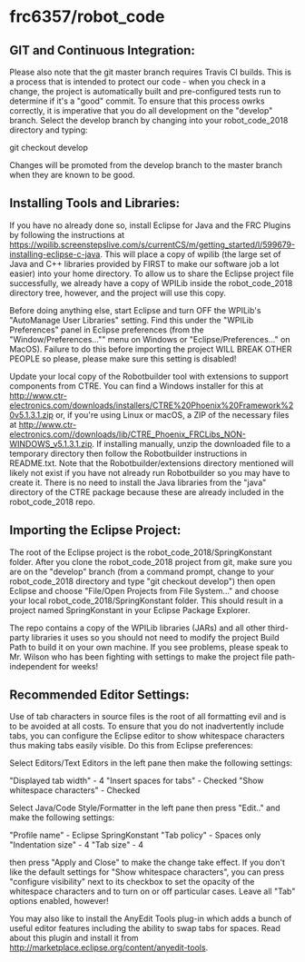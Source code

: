 # frc6357/robot_code

GIT and Continuous Integration:
-------------------------------

Please also note that the git master branch requires Travis CI builds. This is a process that is intended to protect our code - when you check in a change, the project is automatically built and pre-configured tests run to determine if it's a "good" commit. To ensure that this process owrks correctly, it is imperative that you do all development on the "develop" branch. Select the develop branch by changing into your robot_code_2018 directory and typing:

git checkout develop

Changes will be promoted from the develop branch to the master branch when they are known to be good.

Installing Tools and Libraries:
-------------------------------

If you have no already done so, install Eclipse for Java and the FRC Plugins by following the instructions at https://wpilib.screenstepslive.com/s/currentCS/m/getting_started/l/599679-installing-eclipse-c-java. This will place a copy of wpilib (the large set of Java and C++ libraries provided by FIRST to make our software job a lot easier) into your home directory. To allow us to share the Eclipse project file successfully, we already have a copy of WPILib inside the robot_code_2018 directory tree, however, and the project will use this copy.

Before doing anything else, start Eclipse and turn OFF the WPILib's "AutoManage User Libraries" setting. Find this under the "WPILib Preferences" panel in Eclipse preferences (from the "Window/Preferences..."" menu on Windows or "Eclipse/Preferences..." on MacOS). Failure to do this before importing the project WILL BREAK OTHER PEOPLE so please, please make sure this setting is disabled!

Update your local copy of the Robotbuilder tool with extensions to support components from CTRE. You can find a Windows installer for this at http://www.ctr-electronics.com/downloads/installers/CTRE%20Phoenix%20Framework%20v5.1.3.1.zip or, if you're using Linux or macOS, a ZIP of the necessary files at http://www.ctr-electronics.com//downloads/lib/CTRE_Phoenix_FRCLibs_NON-WINDOWS_v5.1.3.1.zip. If installing manually, unzip the downloaded file to a temporary directory then follow the Robotbuilder instructions in README.txt. Note that the Robotbuilder/extensions directory mentioned will likely not exist if you have not already run Robotbuilder so you may have to create it. There is no need to install the Java libraries from the "java" directory of the CTRE package because these are already included in the robot_code_2018 repo.

Importing the Eclipse Project:
------------------------------

The root of the Eclipse project is the robot_code_2018/SpringKonstant folder. After you clone the robot_code_2018 project from git, make sure you are on the "develop" branch (from a command prompt, change to your robot_code_2018 directory and type "git checkout develop") then open Eclipse and choose "File/Open Projects from File System..." and choose your local robot_code_2018/SpringKonstant folder. This should result in a project named SpringKonstant in your Eclipse Package Explorer.

The repo contains a copy of the WPILib libraries (JARs) and all other third-party libraries it uses so you should not need to modify the project Build Path to build it on your own machine. If you see problems, please speak to Mr. Wilson who has been fighting with settings to make the project file path-independent for weeks!

Recommended Editor Settings:
----------------------------

Use of tab characters in source files is the root of all formatting evil and is to be avoided at all costs. To ensure that you do not inadvertently include tabs, you can configure the Eclipse editor to show whitespace characters thus making tabs easily visible. Do this from Eclipse preferences: 

Select Editors/Text Editors in the left pane then make the following settings:

"Displayed tab width"        - 4
"Insert spaces for tabs"     - Checked
"Show whitespace characters" - Checked

Select Java/Code Style/Formatter in the left pane then press "Edit.." and make the following settings:

"Profile name"              - Eclipse SpringKonstant
"Tab policy"                - Spaces only
"Indentation size"          - 4
"Tab size"                  - 4

 then press "Apply and Close" to make the change take effect. If you don't like the default settings for "Show whitespace characters", you can press "configure visibility" next to its checkbox to set the opacity of the whitespace characters and to turn on or off particular cases. Leave all "Tab" options enabled, however! 

You may also like to install the AnyEdit Tools plug-in which adds a bunch of useful editor features including the ability to swap tabs for spaces. Read about this plugin and install it from http://marketplace.eclipse.org/content/anyedit-tools.


